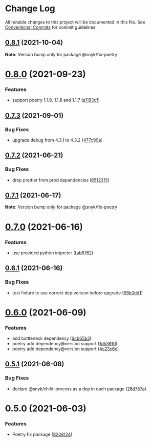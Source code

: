 # Change Log

All notable changes to this project will be documented in this file.
See [Conventional Commits](https://conventionalcommits.org) for commit guidelines.

## [0.8.1](https://github.com/snyk/python-fix/compare/@snyk/fix-poetry@0.8.0...@snyk/fix-poetry@0.8.1) (2021-10-04)

**Note:** Version bump only for package @snyk/fix-poetry





# [0.8.0](https://github.com/snyk-tech-services/python-fix/compare/@snyk/fix-poetry@0.7.3...@snyk/fix-poetry@0.8.0) (2021-09-23)


### Features

* support poetry 1.1.9, 1.1.8 and 1.1.7 ([a1183df](https://github.com/snyk-tech-services/python-fix/commit/a1183df1e5cb801be2cb088ce5925d697a09f8f4))





## [0.7.3](https://github.com/snyk-tech-services/python-fix/compare/@snyk/fix-poetry@0.7.2...@snyk/fix-poetry@0.7.3) (2021-09-01)


### Bug Fixes

* upgrade debug from 4.3.1 to 4.3.2 ([477c99a](https://github.com/snyk-tech-services/python-fix/commit/477c99ac12e3de911274ad0ad2fc55d439f390c2))





## [0.7.2](https://github.com/snyk-tech-services/python-fix/compare/@snyk/fix-poetry@0.7.1...@snyk/fix-poetry@0.7.2) (2021-06-21)


### Bug Fixes

* drop prettier from prod dependencies ([8512315](https://github.com/snyk-tech-services/python-fix/commit/851231564d7c67d5049a11c109e8d25d12c01a77))





## [0.7.1](https://github.com/snyk-tech-services/python-fix/compare/@snyk/fix-poetry@0.7.0...@snyk/fix-poetry@0.7.1) (2021-06-17)

**Note:** Version bump only for package @snyk/fix-poetry





# [0.7.0](https://github.com/snyk-tech-services/python-fix/compare/@snyk/fix-poetry@0.6.1...@snyk/fix-poetry@0.7.0) (2021-06-16)


### Features

* use provided python intpreter ([fab6762](https://github.com/snyk-tech-services/python-fix/commit/fab676214bb5391d99d9b61ef32be50c214b0d39))





## [0.6.1](https://github.com/snyk-tech-services/python-fix/compare/@snyk/fix-poetry@0.6.0...@snyk/fix-poetry@0.6.1) (2021-06-16)


### Bug Fixes

* test fixture to use correct dep version before upgrade ([98b2dd1](https://github.com/snyk-tech-services/python-fix/commit/98b2dd15796dc55d82130c202c5b8b0403c2bdc3))





# [0.6.0](https://github.com/snyk-tech-services/python-fix/compare/@snyk/fix-poetry@0.5.1...@snyk/fix-poetry@0.6.0) (2021-06-09)


### Features

* add bottleneck dependency ([6cb65b3](https://github.com/snyk-tech-services/python-fix/commit/6cb65b32abb90779845dbf29d707bf390151ae44))
* poetry add dependency@version support ([1d53910](https://github.com/snyk-tech-services/python-fix/commit/1d539105f138981b16aae02d1c25f660148e959a))
* poetry add dependency@version support ([4c23c6c](https://github.com/snyk-tech-services/python-fix/commit/4c23c6c0266629e222c66989468a467166c3c474))





## [0.5.1](https://github.com/snyk-tech-services/python-fix/compare/@snyk/fix-poetry@0.5.0...@snyk/fix-poetry@0.5.1) (2021-06-08)


### Bug Fixes

* declare @snyk/child-process as a dep in each package ([26d757a](https://github.com/snyk-tech-services/python-fix/commit/26d757a52b433b86ac38af67d135b9beb8326cf4))





# 0.5.0 (2021-06-03)


### Features

* Poetry fix package ([8208124](https://github.com/snyk-tech-services/python-fix/commit/820812414e8ec87d305ba0efabc0114db39a8c75))
